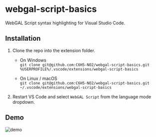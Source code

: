 # webgal-script-basics
WebGAL Script syntax highlighting for Visual Studio Code.


## Installation
1. Clone the repo into the extension folder.  
   - On Windows  
     `git clone git@github.com:C6H5-NO2/webgal-script-basics.git %USERPROFILE%/.vscode/extensions/webgal-script-basics`

   - On Linux / macOS  
     `git clone git@github.com:C6H5-NO2/webgal-script-basics.git ~/.vscode/extensions/webgal-script-basics`

2. Restart VS Code and select `WebGAL Script` from the language mode dropdown.


## Demo
![demo](https://user-images.githubusercontent.com/19368807/205316061-7d94f1bd-fbea-4181-8f25-3cd54ca69971.jpg)
